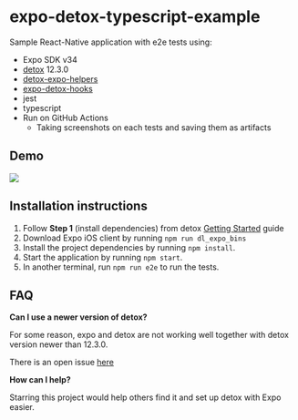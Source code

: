 # expo-detox-typescript-example

Sample React-Native application with e2e tests using:
* Expo SDK v34
* [detox](https://github.com/wix/detox) 12.3.0
* [detox-expo-helpers](https://github.com/expo/detox-expo-helpers)
* [expo-detox-hooks](https://github.com/expo/detox-tools)
* jest
* typescript
* Run on GitHub Actions
  * Taking screenshots on each tests and saving them as artifacts

## Demo
<img src="https://raw.githubusercontent.com/yaron1m/expo-detox-typescript-example/master/example.gif"/>

## Installation instructions
1. Follow **Step 1** (install dependencies) from detox [Getting Started](https://github.com/wix/detox/blob/master/docs/Introduction.GettingStarted.md#step-1-install-dependencies) guide
2. Download Expo iOS client by running `npm run dl_expo_bins`
3. Install the project dependencies by running `npm install`.
4. Start the application by running `npm start`.
5. In another terminal, run `npm run e2e` to run the tests.

## FAQ
**Can I use a newer version of detox?**

For some reason, expo and detox are not working well together with detox version newer than 12.3.0.

There is an open issue [here](https://github.com/wix/Detox/issues/1422)

**How can I help?**

Starring this project would help others find it and set up detox with Expo easier.
